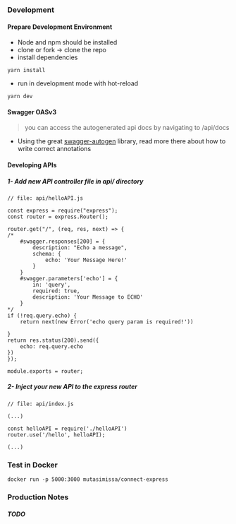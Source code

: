 ### Development
#### Prepare Development Environment
- Node and npm should be installed
- clone or fork -> clone the repo
- install dependencies
```
yarn install
```
- run in development mode with hot-reload
```
yarn dev
```

#### Swagger OASv3
> you can access the autogenerated api docs by navigating to /api/docs
- Using the great [swagger-autogen](https://github.com/davibaltar/swagger-autogen) library, read more there about how to write correct annotations

#### Developing APIs
 ##### 1- Add new API controller file in api/ directory

```
// file: api/helloAPI.js

const express = require("express");
const router = express.Router();

router.get("/", (req, res, next) => {
/* 
    #swagger.responses[200] = {
        description: "Echo a message",
        schema: {
            echo: 'Your Message Here!'
        }
    }
    #swagger.parameters['echo'] = {
        in: 'query',
        required: true,
        description: 'Your Message to ECHO'
    }  
*/
if (!req.query.echo) {
    return next(new Error('echo query param is required!'))
    
}
return res.status(200).send({
    echo: req.query.echo
})
});

module.exports = router;
```
 ##### 2- Inject your new API to the express router
```
// file: api/index.js

(...)

const helloAPI = require('./helloAPI')
router.use('/hello', helloAPI);

(...)
```
### Test in Docker
```
docker run -p 5000:3000 mutasimissa/connect-express
```


### Production Notes
##### TODO

